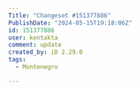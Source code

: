 ```yaml
---
Title: "Changeset #151377886"
PublishDate: "2024-05-15T19:18:06Z"
id: 151377886
user: kentakta
comment: update
created_by: iD 2.29.0
tags:
  - Montenegro

---
```

